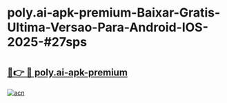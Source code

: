 # poly.ai-apk-premium-Baixar-Gratis-Ultima-Versao-Para-Android-IOS-2025-#27sps

# <h2><a href="https://ainizakaria.my?title=poly.ai-apk-premium&ref=24M">🔗👉 🔴 poly.ai-apk-premium</a></h2>

[![acn](https://github.com/user-attachments/assets/0f9c940e-d8b0-45ae-aac7-cd30a18b3e1c)](https://ainizakaria.my?title=poly.ai-apk-premium&ref=24M)

